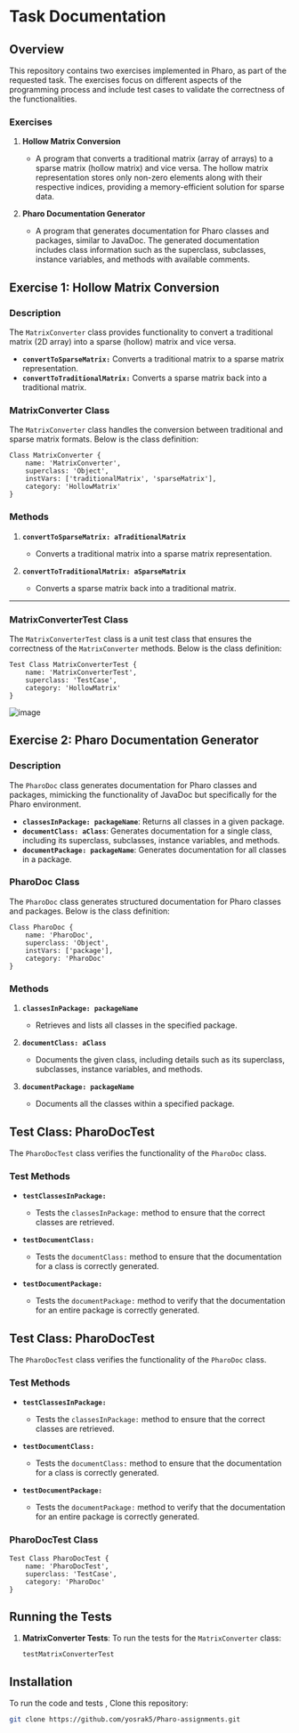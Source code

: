 # Task Documentation

## Overview

This repository contains two exercises implemented in Pharo, as part of the requested task. The exercises focus on different aspects of the programming process and include test cases to validate the correctness of the functionalities.

### Exercises

1. **Hollow Matrix Conversion**
   - A program that converts a traditional matrix (array of arrays) to a sparse matrix (hollow matrix) and vice versa. The hollow matrix representation stores only non-zero elements along with their respective indices, providing a memory-efficient solution for sparse data.
   
2. **Pharo Documentation Generator**
   - A program that generates documentation for Pharo classes and packages, similar to JavaDoc. The generated documentation includes class information such as the superclass, subclasses, instance variables, and methods with available comments.


## Exercise 1: Hollow Matrix Conversion

### Description
The `MatrixConverter` class provides functionality to convert a traditional matrix (2D array) into a sparse (hollow) matrix and vice versa. 

- **`convertToSparseMatrix:`** Converts a traditional matrix to a sparse matrix representation.
- **`convertToTraditionalMatrix:`** Converts a sparse matrix back into a traditional matrix.

### MatrixConverter Class

The `MatrixConverter` class handles the conversion between traditional and sparse matrix formats. Below is the class definition:

```smalltalk
Class MatrixConverter {
    name: 'MatrixConverter',
    superclass: 'Object',
    instVars: ['traditionalMatrix', 'sparseMatrix'],
    category: 'HollowMatrix'
}
```
### Methods

1. **`convertToSparseMatrix: aTraditionalMatrix`**
   - Converts a traditional matrix into a sparse matrix representation.
   
2. **`convertToTraditionalMatrix: aSparseMatrix`**
   - Converts a sparse matrix back into a traditional matrix.

---
### MatrixConverterTest Class

The `MatrixConverterTest` class is a unit test class that ensures the correctness of the `MatrixConverter` methods. Below is the class definition:

```smalltalk
Test Class MatrixConverterTest {
    name: 'MatrixConverterTest',
    superclass: 'TestCase',
    category: 'HollowMatrix'
}
```
![image](https://github.com/user-attachments/assets/5b4b8135-8d10-49d5-878c-3959ba052c2b)

## Exercise 2: Pharo Documentation Generator

### Description
The `PharoDoc` class generates documentation for Pharo classes and packages, mimicking the functionality of JavaDoc but specifically for the Pharo environment.

- **`classesInPackage: packageName`**: Returns all classes in a given package.
- **`documentClass: aClass`**: Generates documentation for a single class, including its superclass, subclasses, instance variables, and methods.
- **`documentPackage: packageName`**: Generates documentation for all classes in a package.

### PharoDoc Class

The `PharoDoc` class generates structured documentation for Pharo classes and packages. Below is the class definition:

```smalltalk
Class PharoDoc {
    name: 'PharoDoc',
    superclass: 'Object',
    instVars: ['package'],
    category: 'PharoDoc'
}
```
### Methods

1. **`classesInPackage: packageName`**
   - Retrieves and lists all classes in the specified package.

2. **`documentClass: aClass`**
   - Documents the given class, including details such as its superclass, subclasses, instance variables, and methods.

3. **`documentPackage: packageName`**
   - Documents all the classes within a specified package.
## Test Class: PharoDocTest

The `PharoDocTest` class verifies the functionality of the `PharoDoc` class.

### Test Methods

- **`testClassesInPackage:`**
   - Tests the `classesInPackage:` method to ensure that the correct classes are retrieved.

- **`testDocumentClass:`**
   - Tests the `documentClass:` method to ensure that the documentation for a class is correctly generated.

- **`testDocumentPackage:`**
   - Tests the `documentPackage:` method to verify that the documentation for an entire package is correctly generated.
## Test Class: PharoDocTest

The `PharoDocTest` class verifies the functionality of the `PharoDoc` class.

### Test Methods

- **`testClassesInPackage:`**
   - Tests the `classesInPackage:` method to ensure that the correct classes are retrieved.

- **`testDocumentClass:`**
   - Tests the `documentClass:` method to ensure that the documentation for a class is correctly generated.

- **`testDocumentPackage:`**
   - Tests the `documentPackage:` method to verify that the documentation for an entire package is correctly generated.

### PharoDocTest Class

```smalltalk
Test Class PharoDocTest {
    name: 'PharoDocTest',
    superclass: 'TestCase',
    category: 'PharoDoc'
}
```
## Running the Tests

1. **MatrixConverter Tests**:
   To run the tests for the `MatrixConverter` class:

   ```smalltalk
   testMatrixConverterTest
## Installation

To run the code and tests , Clone this repository:

   ```bash
   git clone https://github.com/yosrak5/Pharo-assignments.git
```


